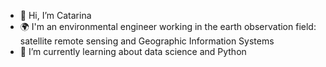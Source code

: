 - 👋 Hi, I’m Catarina
- 🌍 I'm an environmental engineer working in the earth observation field: satellite remote sensing and Geographic Information Systems
- 🌱 I’m currently learning about data science and Python
<!---
ci-lopes/ci-lopes is a ✨ special ✨ repository because its `README.md` (this file) appears on your GitHub profile.
You can click the Preview link to take a look at your changes.
--->
